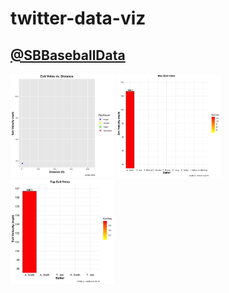 # twitter-data-viz

## [@SBBaseballData](https://twitter.com/SBBaseballData)

<p>
    <img src="gif/exit_velo_vs_distance.gif" width=33%/>
    <img src="gif/max_exit_velo.gif" width=33%/>
    <img src="gif/top_exit_velo.gif" width=33%/>
</p>
